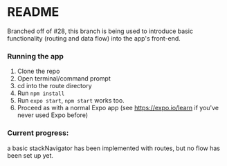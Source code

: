 # README

Branched off of #28, this branch is being used to introduce basic functionality (routing and data flow) into the app's front-end.

### Running the app
1. Clone the repo
2. Open terminal/command prompt
3. cd into the route directory
4. Run `npm install`
5. Run `expo start`, `npm start` works too.
6. Proceed as with a normal Expo app (see https://expo.io/learn if you've never used Expo before)

### Current progress:
a basic stackNavigator has been implemented with routes, but no flow has been set up yet.
